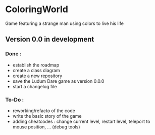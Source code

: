 # ColoringWorld
Game featuring a strange man using colors to live his life

## Version 0.0 in development

### Done :
* establish the roadmap
* create a class diagram
* create a new repository
* save the Ludum Dare game as version 0.0.0
* start a changelog file

### To-Do :
* reworking/refacto of the code
* write the basic story of the game
* adding cheatcodes : change current level, restart level, teleport to mouse position, … (debug tools)

